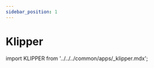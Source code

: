 ```yaml
---
sidebar_position: 1
---
```


# Klipper

import KLIPPER from '../../../common/apps/\_klipper.mdx';

<KLIPPER />

